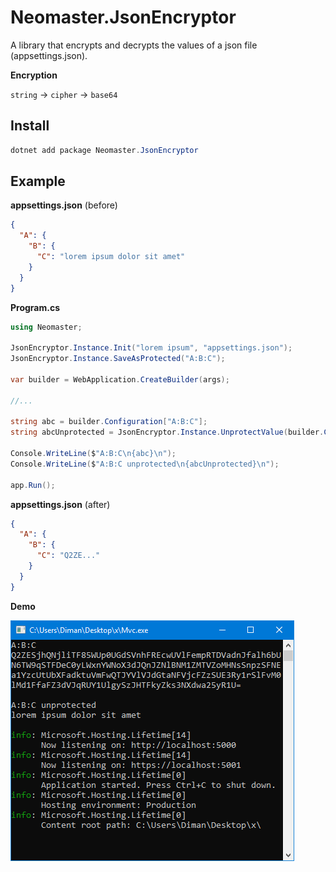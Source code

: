 # Neomaster.JsonEncryptor

A library that encrypts and decrypts the values of a json file (appsettings.json).

**Encryption**

`string` &rarr; `cipher` &rarr; `base64`

## Install
```powershell
dotnet add package Neomaster.JsonEncryptor
```

## Example

**appsettings.json** (before)

```json
{
  "A": {
    "B": {
      "C": "lorem ipsum dolor sit amet"
    }
  }
}
```

**Program.cs**

```csharp
using Neomaster;

JsonEncryptor.Instance.Init("lorem ipsum", "appsettings.json");
JsonEncryptor.Instance.SaveAsProtected("A:B:C");

var builder = WebApplication.CreateBuilder(args);

//...

string abc = builder.Configuration["A:B:C"];
string abcUnprotected = JsonEncryptor.Instance.UnprotectValue(builder.Configuration["A:B:C"]);

Console.WriteLine($"A:B:C\n{abc}\n");
Console.WriteLine($"A:B:C unprotected\n{abcUnprotected}\n");

app.Run();
```

**appsettings.json** (after)

```json
{
  "A": {
    "B": {
      "C": "Q2ZE..."
    }
  }
}
```

**Demo**

![справка](./src/mvc-demo.png)